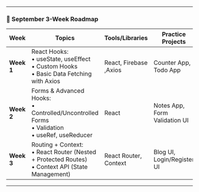 

---

### 📌 September 3-Week Roadmap

| Week       | Topics                                                                                                 | Tools/Libraries       | Practice Projects             |
| ---------- | ------------------------------------------------------------------------------------------------------ | --------------------- | ----------------------------- |
| **Week 1** | React Hooks: <br>• useState, useEffect <br>• Custom Hooks <br>• Basic Data Fetching with Axios         | React,  Firebase ,Axios          | Counter App, Todo App         |
| **Week 2** | Forms & Advanced Hooks: <br>• Controlled/Uncontrolled Forms <br>• Validation <br>• useRef, useReducer  | React                 | Notes App, Form Validation UI |
| **Week 3** | Routing + Context: <br>• React Router (Nested + Protected Routes) <br>• Context API (State Management) | React Router, Context | Blog UI, Login/Register UI    |
---
